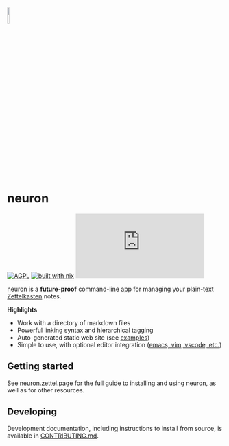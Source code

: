 <img width="10%" src="./assets/neuron.svg">

# neuron

[![AGPL](https://img.shields.io/badge/License-AGPL%20v3-blue.svg)](https://en.wikipedia.org/wiki/Affero_General_Public_License)
[![built with nix](https://img.shields.io/badge/Built_With-Nix-5277C3.svg?logo=nixos&labelColor=73C3D5)](https://builtwithnix.org)
[![Matrix](https://img.shields.io/matrix/neuron:matrix.org)](https://app.element.io/#/room/#neuron:matrix.org)

neuron is a **future-proof** command-line app for managing your plain-text [Zettelkasten](https://neuron.zettel.page/zettelkasten.html) notes.

**Highlights**

- Work with a directory of markdown files
- Powerful linking syntax and hierarchical tagging
- Auto-generated static web site (see [examples](https://neuron.zettel.page/examples.html))
- Simple to use, with optional editor integration ([emacs, vim, vscode, etc.](https://neuron.zettel.page/editor.html))

## Getting started

See [neuron.zettel.page](https://neuron.zettel.page/) for the full guide to installing and using neuron, as well as for other resources.

## Developing

Development documentation, including instructions to install from source, is available in [CONTRIBUTING.md](https://github.com/srid/neuron/blob/master/CONTRIBUTING.md).
